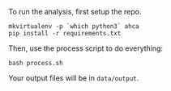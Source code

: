 To run the analysis, first setup the repo.

```
mkvirtualenv -p `which python3` ahca
pip install -r requirements.txt
```

Then, use the process script to do everything:

```
bash process.sh
```

Your output files will be in `data/output`.